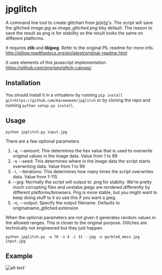 # jpglitch

A command line tool to create glitchart from jp[e]g's. The script will save the glitched *image.jpg* as *image_glitched.png* bby default. The reason to save the result as png is for stability so the result looks the same on different platforms. 

It requires **zlib** and **libjpeg**. Refer to the original PIL readme for more
info. http://pillow.readthedocs.org/en/latest/original-readme.html

It uses elements of this javascript implementation.
https://github.com/snorpey/glitch-canvas/


## Installation
You should install it in a virtualenv by running `pip install
git+https://github.com/Kareeeeem/jpglitch` or by cloning the repo and running
`python setup.py install`.

## Usage

``
python jpglitch.py input.jpg
``

There are a few optional parameters

1. -a, --amount: This determines the hex value that is used to overwrite original values in the image data. Value from 1 to 99
1. -s --seed: This determines where in the image data the script starts overwriting data. Value from 1 to 99
1. -i, --iterations: This determines how many times the script overwrites data. Value from 1-115
1. --jpg: Normally the script will output to .png for stablity. We're pretty much corrupting files and unstabe jpegs are rendered differently by different platforms/browsers. Png is more stable, but you might want to keep doing stuff to it so use this if you want a jpeg.
1. -o, --output: Specify the output filename. Defaults to originalname_glitched.extension

When the optional parameters are not given it generates random values in the
allowed ranges. This is closer to the original purpose. Glitches are
technically not engineered but they just happen. 

``
python jpglitch.py -a 70 -s 4 -i 31 --jpg -o garbled_mess.jpg input.jpg 
``

## Example

![alt text](http://imgur.com/bUvNMaQ.jpg "example")`
